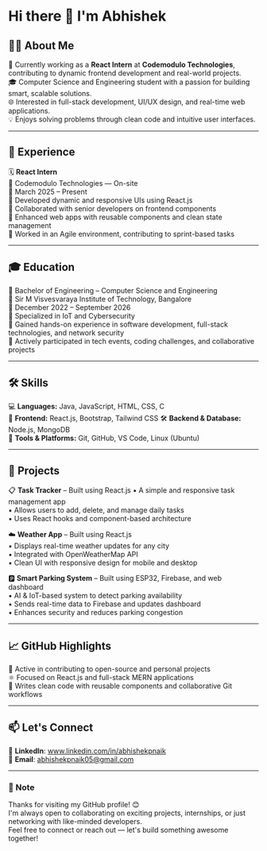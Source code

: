 # Hi there 👋 I'm Abhishek


## 🧑‍💻 About Me

💼 Currently working as a **React Intern** at **Codemodulo Technologies**, contributing to dynamic frontend development and real-world projects.  
🎓 Computer Science and Engineering student with a passion for building smart, scalable solutions.  
🌐 Interested in full-stack development, UI/UX design, and real-time web applications.  
💡 Enjoys solving problems through clean code and intuitive user interfaces.

---

## 💼 Experience

🗓️ **React Intern**  
📍 Codemodulo Technologies — On-site  
📅 March 2025 – Present  
🔹 Developed dynamic and responsive UIs using React.js  
🔹 Collaborated with senior developers on frontend components  
🔹 Enhanced web apps with reusable components and clean state management  
🔹 Worked in an Agile environment, contributing to sprint-based tasks

---

## 🎓 Education

🏫 Bachelor of Engineering – Computer Science and Engineering  
📍 Sir M Visvesvaraya Institute of Technology, Bangalore  
📅 December 2022 – September 2026  
🔹 Specialized in IoT and Cybersecurity  
🔹 Gained hands-on experience in software development, full-stack technologies, and network security  
🔹 Actively participated in tech events, coding challenges, and collaborative projects

---

## 🛠️ Skills

💻 **Languages:** Java, JavaScript, HTML, CSS, C  
🎨 **Frontend:** React.js, Bootstrap, Tailwind CSS 
🛠️ **Backend & Database:** Node.js, MongoDB  
🧰 **Tools & Platforms:** Git, GitHub, VS Code, Linux (Ubuntu)  

---

## 🚀 Projects

📋 **Task Tracker** – Built using React.js 
▪️ A simple and responsive task management app  
▪️ Allows users to add, delete, and manage daily tasks  
▪️ Uses React hooks and component-based architecture  

☁️ **Weather App** – Built using React.js  
▪️ Displays real-time weather updates for any city  
▪️ Integrated with OpenWeatherMap API  
▪️ Clean UI with responsive design for mobile and desktop  

🅿️ **Smart Parking System** – Built using ESP32, Firebase, and web dashboard  
▪️ AI & IoT-based system to detect parking availability  
▪️ Sends real-time data to Firebase and updates dashboard  
▪️ Enhances security and reduces parking congestion

---

## 📈 GitHub Highlights

🌟 Active in contributing to open-source and personal projects  
⚛️ Focused on React.js and full-stack MERN applications  
🧼 Writes clean code with reusable components and collaborative Git workflows

---

## 📫 Let's Connect

🔗 **LinkedIn**: www.linkedin.com/in/abhishekpnaik  
📧 **Email**: abhishekpnaik05@gmail.com  

---

### 📌 Note

Thanks for visiting my GitHub profile! 😊  
I'm always open to collaborating on exciting projects, internships, or just networking with like-minded developers.  
Feel free to connect or reach out — let's build something awesome together!

